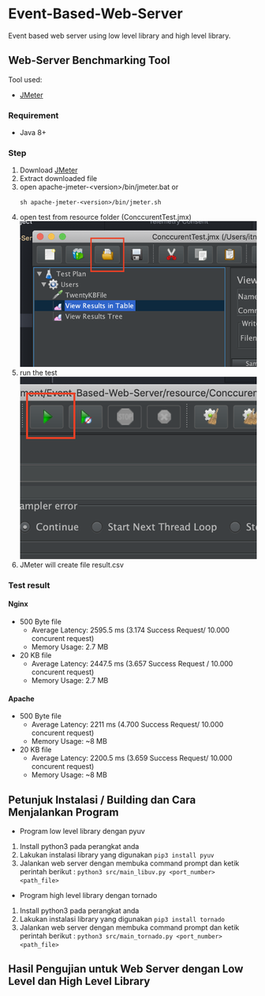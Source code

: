 # Event-Based-Web-Server
Event based web server using low level library and high level library.

## Web-Server Benchmarking Tool
Tool used:
* [JMeter](https://jmeter.apache.org/)

### Requirement
* Java 8+

### Step
1. Download [JMeter](http://jmeter.apache.org/download_jmeter.cgi)
2. Extract downloaded file
3. open apache-jmeter-\<version\>/bin/jmeter.bat or
   ```
   sh apache-jmeter-<version>/bin/jmeter.sh
   ```
4. open test from resource folder (ConccurentTest.jmx) <br>
![](images/open.png)
5. run the test <br>
![](images/run.png)
6. JMeter will create file result.csv

### Test result
#### Nginx
* 500 Byte file
  * Average Latency: 2595.5 ms (3.174 Success Request/ 10.000 concurent request)
  * Memory Usage: 2.7 MB
* 20 KB file
  * Average Latency: 2447.5 ms (3.657 Success Request / 10.000 concurent request)
  * Memory Usage: 2.7 MB

#### Apache
* 500 Byte file
  * Average Latency: 2211 ms (4.700 Success Request/ 10.000 concurent request)
  * Memory Usage: ~8 MB
* 20 KB file
  * Average Latency: 2200.5 ms (3.659 Success Request/ 10.000 concurent request)
  * Memory Usage: ~8 MB

## Petunjuk Instalasi / Building dan Cara Menjalankan Program 
- Program low level library dengan pyuv
1. Install python3 pada perangkat anda 
2. Lakukan instalasi library yang digunakan
    ```pip3 install pyuv```
3. Jalankan web server dengan membuka command prompt dan ketik perintah berikut :
    ```python3 src/main_libuv.py <port_number> <path_file>```

- Program high level library dengan tornado
1. Install python3 pada perangkat anda 
2. Lakukan instalasi library yang digunakan
    ```pip3 install tornado```
3. Jalankan web server dengan membuka command prompt dan ketik perintah berikut :
    ```python3 src/main_tornado.py <port_number> <path_file>```

## Hasil Pengujian untuk Web Server dengan Low Level dan High Level Library